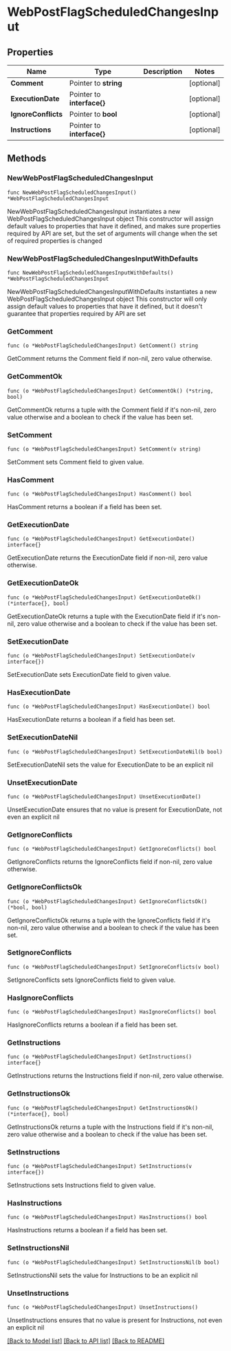 # WebPostFlagScheduledChangesInput

## Properties

Name | Type | Description | Notes
------------ | ------------- | ------------- | -------------
**Comment** | Pointer to **string** |  | [optional] 
**ExecutionDate** | Pointer to **interface{}** |  | [optional] 
**IgnoreConflicts** | Pointer to **bool** |  | [optional] 
**Instructions** | Pointer to **interface{}** |  | [optional] 

## Methods

### NewWebPostFlagScheduledChangesInput

`func NewWebPostFlagScheduledChangesInput() *WebPostFlagScheduledChangesInput`

NewWebPostFlagScheduledChangesInput instantiates a new WebPostFlagScheduledChangesInput object
This constructor will assign default values to properties that have it defined,
and makes sure properties required by API are set, but the set of arguments
will change when the set of required properties is changed

### NewWebPostFlagScheduledChangesInputWithDefaults

`func NewWebPostFlagScheduledChangesInputWithDefaults() *WebPostFlagScheduledChangesInput`

NewWebPostFlagScheduledChangesInputWithDefaults instantiates a new WebPostFlagScheduledChangesInput object
This constructor will only assign default values to properties that have it defined,
but it doesn't guarantee that properties required by API are set

### GetComment

`func (o *WebPostFlagScheduledChangesInput) GetComment() string`

GetComment returns the Comment field if non-nil, zero value otherwise.

### GetCommentOk

`func (o *WebPostFlagScheduledChangesInput) GetCommentOk() (*string, bool)`

GetCommentOk returns a tuple with the Comment field if it's non-nil, zero value otherwise
and a boolean to check if the value has been set.

### SetComment

`func (o *WebPostFlagScheduledChangesInput) SetComment(v string)`

SetComment sets Comment field to given value.

### HasComment

`func (o *WebPostFlagScheduledChangesInput) HasComment() bool`

HasComment returns a boolean if a field has been set.

### GetExecutionDate

`func (o *WebPostFlagScheduledChangesInput) GetExecutionDate() interface{}`

GetExecutionDate returns the ExecutionDate field if non-nil, zero value otherwise.

### GetExecutionDateOk

`func (o *WebPostFlagScheduledChangesInput) GetExecutionDateOk() (*interface{}, bool)`

GetExecutionDateOk returns a tuple with the ExecutionDate field if it's non-nil, zero value otherwise
and a boolean to check if the value has been set.

### SetExecutionDate

`func (o *WebPostFlagScheduledChangesInput) SetExecutionDate(v interface{})`

SetExecutionDate sets ExecutionDate field to given value.

### HasExecutionDate

`func (o *WebPostFlagScheduledChangesInput) HasExecutionDate() bool`

HasExecutionDate returns a boolean if a field has been set.

### SetExecutionDateNil

`func (o *WebPostFlagScheduledChangesInput) SetExecutionDateNil(b bool)`

 SetExecutionDateNil sets the value for ExecutionDate to be an explicit nil

### UnsetExecutionDate
`func (o *WebPostFlagScheduledChangesInput) UnsetExecutionDate()`

UnsetExecutionDate ensures that no value is present for ExecutionDate, not even an explicit nil
### GetIgnoreConflicts

`func (o *WebPostFlagScheduledChangesInput) GetIgnoreConflicts() bool`

GetIgnoreConflicts returns the IgnoreConflicts field if non-nil, zero value otherwise.

### GetIgnoreConflictsOk

`func (o *WebPostFlagScheduledChangesInput) GetIgnoreConflictsOk() (*bool, bool)`

GetIgnoreConflictsOk returns a tuple with the IgnoreConflicts field if it's non-nil, zero value otherwise
and a boolean to check if the value has been set.

### SetIgnoreConflicts

`func (o *WebPostFlagScheduledChangesInput) SetIgnoreConflicts(v bool)`

SetIgnoreConflicts sets IgnoreConflicts field to given value.

### HasIgnoreConflicts

`func (o *WebPostFlagScheduledChangesInput) HasIgnoreConflicts() bool`

HasIgnoreConflicts returns a boolean if a field has been set.

### GetInstructions

`func (o *WebPostFlagScheduledChangesInput) GetInstructions() interface{}`

GetInstructions returns the Instructions field if non-nil, zero value otherwise.

### GetInstructionsOk

`func (o *WebPostFlagScheduledChangesInput) GetInstructionsOk() (*interface{}, bool)`

GetInstructionsOk returns a tuple with the Instructions field if it's non-nil, zero value otherwise
and a boolean to check if the value has been set.

### SetInstructions

`func (o *WebPostFlagScheduledChangesInput) SetInstructions(v interface{})`

SetInstructions sets Instructions field to given value.

### HasInstructions

`func (o *WebPostFlagScheduledChangesInput) HasInstructions() bool`

HasInstructions returns a boolean if a field has been set.

### SetInstructionsNil

`func (o *WebPostFlagScheduledChangesInput) SetInstructionsNil(b bool)`

 SetInstructionsNil sets the value for Instructions to be an explicit nil

### UnsetInstructions
`func (o *WebPostFlagScheduledChangesInput) UnsetInstructions()`

UnsetInstructions ensures that no value is present for Instructions, not even an explicit nil

[[Back to Model list]](../README.md#documentation-for-models) [[Back to API list]](../README.md#documentation-for-api-endpoints) [[Back to README]](../README.md)


